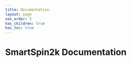 ```yaml
---
title: Documentation 
layout: page
nav_order: 5
has_children: true
has_toc: true
---
```

# SmartSpin2k Documentation